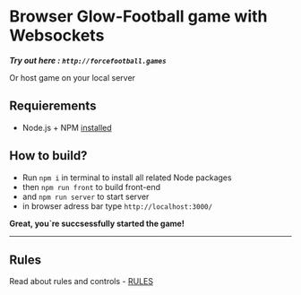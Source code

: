   
# Browser Glow-Football game with Websockets  
  
***Try out here : `http://forcefootball.games`***
  
Or host game on your local server
  
## Requierements  

+ Node.js + NPM  [installed](https://nodejs.org/en/download/)

## How to build?  

+ Run  `npm i` in terminal to install all related Node packages  
+ then `npm run front` to build front-end  
+ and  `npm run server` to start server  
+ in browser adress bar type `http://localhost:3000/` 

**Great, you`re succsessfully started the game!**  

***
  
## Rules

Read about rules and controls - [RULES](./docs/rules/RULES.md)  
